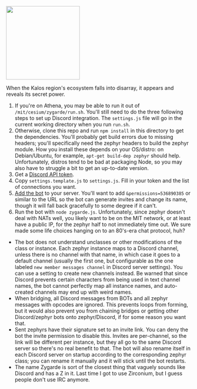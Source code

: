 <img src="https://cdn2.bulbagarden.net/upload/9/93/718Zygarde-Cell.png" width="200">

When the Kalos region's ecosystem falls into disarray, it appears and reveals its secret power.

1. If you're on Athena, you may be able to run it out of `/mit/cesium/zygarde/run.sh`. You'll still need to do the three following steps to set up Discord integration. The `settings.js` file will go in the current working directory when you run `run.sh`.
1. Otherwise, clone this repo and run `npm install` in this directory to get the dependencies. You'll probably get build errors due to missing headers; you'll specifically need the zephyr headers to build the zephyr module. How you install these depends on your OS/distro: on Debian/Ubuntu, for example, `apt-get build-dep zephyr` should help. Unfortunately, distros tend to be bad at packaging Node, so you may also have to struggle a bit to get an up-to-date version.
1. Get a [Discord API token](https://discordjs.guide/#/preparations/setting-up-a-bot-application).
1. Copy `settings.template.js` to `settings.js`. Fill in your token and the list of connections you want.
1. [Add the bot](https://discordjs.guide/#/preparations/adding-your-bot-to-servers) to your server. You'll want to add `&permissions=536890385` or similar to the URL so the bot can generate invites and change its name, though it will fall back gracefully to some degree if it can't.
1. Run the bot with `node zygarde.js`. Unfortunately, since zephyr doesn't deal with NATs well, you likely want to be on the MIT network, or at least have a public IP, for the zephyr half to not immediately time out. We sure made some life choices hanging on to an 80's-era chat protocol, huh?
- The bot does not understand unclasses or other modifications of the class or instance. Each zephyr instance maps to a Discord channel, unless there is no channel with that name, in which case it goes to a default channel (usually the first one, but configurable as the one labeled `new member messages channel` in Discord server settings). You can use a setting to create new channels instead. Be warned that since Discord prevents certain characters from being used in text channel names, the bot cannot perfectly map all instance names, and auto-created channels may end up with weird names.
- When bridging, all Discord messages from BOTs and all zephyr messages with opcodes are ignored. This prevents loops from forming, but it would also prevent you from chaining bridges or getting other Discord/zephyr bots onto zephyr/Discord, if for some reason you want that.
- Sent zephyrs have their signature set to an invite link. You can deny the bot the invite permission to disable this. Invites are per-channel, so the link will be different per instance, but they all go to the same Discord server so there's no real benefit to that. The bot will also rename itself in each Discord server on startup according to the corresponding zephyr class; you can rename it manually and it will stick until the bot restarts.
- The name Zygarde is sort of the closest thing that vaguely sounds like Discord and has a Z in it. Last time I got to use Zirconium, but I guess people don't use IRC anymore.
